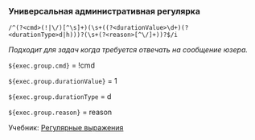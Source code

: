 












### Универсальная административная регулярка
```plain
/^(?<cmd>(!|\/)[^\s]+)(\s+((?<durationValue>\d+)(?<durationType>d|h)))?(\s+(?<reason>[^\/]+))?$/i
```

_Подходит для задач когда требуется отвечать на сообщение юзера._

```${exec.group.cmd}``` = !cmd

```${exec.group.durationValue}``` = 1

```${exec.group.durationType``` = d

```${exec.group.reason}``` = reason

Учебник: [Регулярные выражения](https://learn.javascript.ru/regexp-introduction)





